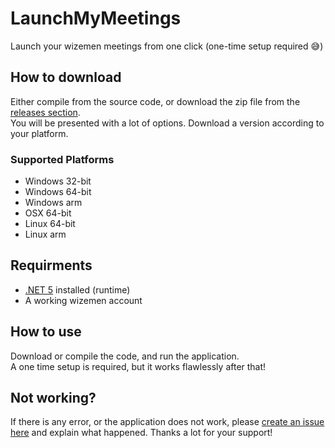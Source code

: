 # LaunchMyMeetings  
Launch your wizemen meetings from one click (one-time setup required 😅)  
  
## How to download  
Either compile from the source code, or download the zip file from the [releases section](https://github.com/DhrumanGupta/LaunchMyMeeting/releases/latest).  
You will be presented with a lot of options. Download a version according to your platform.  
### Supported Platforms
* Windows 32-bit
* Windows 64-bit
* Windows arm
* OSX 64-bit
* Linux 64-bit
* Linux arm

## Requirments  
* [.NET 5](https://dotnet.microsoft.com/download/dotnet) installed (runtime)  
* A working wizemen account

## How to use  
Download or compile the code, and run the application.  
A one time setup is required, but it works flawlessly after that!  
  
## Not working?  
If there is any error, or the application does not work, please [create an issue here](https://github.com/DhrumanGupta/LaunchMyMeeting/issues/new) and explain what happened. Thanks a lot for your support!